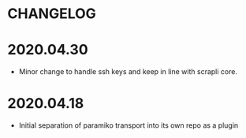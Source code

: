 CHANGELOG
=======

# 2020.04.30

- Minor change to handle ssh keys and keep in line with scrapli core.


# 2020.04.18

- Initial separation of paramiko transport into its own repo as a plugin
